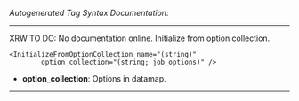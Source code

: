 _Autogenerated Tag Syntax Documentation:_

---
XRW TO DO: No documentation online. Initialize from option collection.

```
<InitializeFromOptionCollection name="(string)"
        option_collection="(string; job_options)" />
```

-   **option_collection**: Options in datamap.

---

